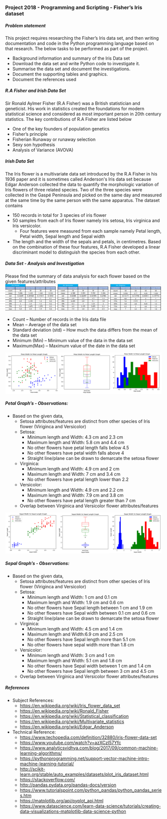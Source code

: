 ### Project 2018  - Programming and Scripting  - Fisher’s Iris dataset
##### Problem statement
This project requires researching the Fisher’s Iris data set, and then writing documentation and code in the Python programming language based on that research. The below tasks to be performed as part of the project.
- Background information and summary of the Iris Data set 
- Download the data set and write Python code to investigate it. 
- Summarise the data set and document the investigations. 
- Document the supporting tables and graphics.
- Document the references used
 ##### R.A Fisher and Irish Data Set
Sir Ronald Aylmer Fisher (R.A Fisher) was a British statistician and geneticist. His work in statistics created the foundations for modern statistical science and considered as most important person in 20th century statistics.
The key contributions of R.A Fisher are listed below
- One of the key founders of population genetics
- Fisher’s principle
- Fisherian Runaway or runaway selection
- Sexy son hypothesis
- Analysis of Variance (AVOVA)
##### Irish Data Set
The Iris flower is a multivariate data set introduced by the R.A Fisher in his 1936 paper and it is sometimes called Anderson's Iris data set because Edgar Anderson collected the data to quantify the morphologic variation of Iris flowers of three related species.
Two of the three species were collected in the Gaspé Peninsula and picked on the same day and measured at the same time by the same person with the same apparatus. The dataset contains 
- 150 records in total for 3 species of iris flower
- 50 samples from each of Iris flower namely Iris setosa, Iris virginica and Iris versicolor. 
   - Four features were measured from each sample namely Petal length, Petal width, Sepal length and Sepal width
- The length and the width of the sepals and petals, in centimetres. 
Based on the combination of these four features, R.A Fisher developed a linear discriminant model to distinguish the species from each other.
##### Data Set - Analysis and Investigation
Please find the summary of data analysis for each flower based on the given features/attributes
![](Images/Iris-flower-stats.png)
- Count – Number of records in the Iris data file
- Mean – Average of the data set
- Standard deviation (std) – How much the data differs from the mean of the data set
- Minimum (Min) – Minimum value of the data in the data set
- Maximum(Max) – Maximum value of the date in the data set

![](Images/Petal-Graphs.png)
##### Petal Graph’s - Observations:
- Based on the given data,
   - Setosa attributes/features are distinct from other species of Iris flower (Viriginca and Versicolor)
   - Setosa: 
     - Minimum length and Width: 4.3 cm and 2.3 cm
     - Maximum length and Width: 5.8 cm and 4.4 cm
     - No other flowers have petal length falls below 4.5
     - No other flowers have petal width falls above 4
     - Straight line/plane can be drawn to demarcate the setosa flower
   - Virginica:
     - Minimum length and Width: 4.9 cm and 2 cm
     - Maximum length and Width: 7 cm and 3.4 cm
     - No other flowers have petal length lower than 2.2
   - Versicolor:
     - Minimum length and Width: 4.9 cm and 2.2 cm
     - Maximum length and Width: 7.9 cm and 3.8 cm
     - No other flowers have petal length greater than 7 cm
   - Overlap between Virginica and Versicolor flower attributes/features



![](Images/Sepal-Graphs.png)
##### Sepal Graph’s - Observations:
- Based on the given data,
   - Setosa attributes/features are distinct from other species of Iris flower (Viriginca and Versicolor)
   - Setosa: 
     - Minimum length and Width: 1 cm and 0.1 cm
     - Maximum length and Width: 1.9 cm and 0.6 cm
     - No other flowers have Sepal length between 1 cm and 1.9 cm
     - No other flowers have Sepal width between 0.1 cm and 0.6 cm
     - Straight line/plane can be drawn to demarcate the setosa flower
   - Virginica:
     - Minimum length and Width: 4.5 cm and 1.4 cm
     - Maximum length and Width:6.9 cm and 2.5 cm
     - No other flowers have Sepal length more than 5.1 cm
     - No other flowers have sepal width more than 1.8 cm
   - Versicolor:
     - Minimum length and Width: 3 cm and 1 cm
     - Maximum length and Width: 5.1 cm and 1.8 cm
     - No other flowers have Sepal width between 1 cm and 1.4 cm
     - No other flowers have Sepal length between 3 cm and 4.5 cm
   - Overlap between Virginica and Versicolor flower attributes/features
   
   

##### References
- Subject References:
   - https://en.wikipedia.org/wiki/Iris_flower_data_set
   - https://en.wikipedia.org/wiki/Ronald_Fisher
   - https://en.wikipedia.org/wiki/Statistical_classification
   - https://en.wikipedia.org/wiki/Multivariate_statistics
   - https://en.wikipedia.org/wiki/Edgar_Anderson
- Technical Reference: 
   - https://www.techopedia.com/definition/32880/iris-flower-data-set
   - https://www.youtube.com/watch?v=azXCzI57Yfc
   - https://www.analyticsvidhya.com/blog/2017/09/common-machine-learning-algorithms/
   - https://pythonprogramming.net/support-vector-machine-intro-machine-learning-tutorial/
   - http://scikit-learn.org/stable/auto_examples/datasets/plot_iris_dataset.html
   - https://stackoverflow.com/
   - http://pandas.pydata.org/pandas-docs/version
   - https://www.tutorialspoint.com/python_pandas/python_pandas_series.htm
   - https://matplotlib.org/api/pyplot_api.html
   - https://www.datascience.com/learn-data-science/tutorials/creating-data-visualizations-matplotlib-data-science-python


